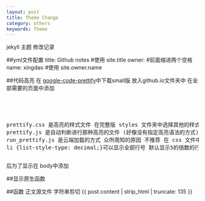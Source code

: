 ```yaml
---
layout: post
title: Theme Change
category: others
keywords: Theme
---
```

jekyll 主题 修改记录

##yml文件配置
    title: Github notes #使用 site.title
    owner:              #前面缩进两个空格
      name: xingdao     #使用 site.owner.name

##代码高亮
在 [google-code-prettify](https://code.google.com/p/google-code-prettify/downloads/list)中下载small版 放入github.io文件夹中
在全部需要的页面中添加

<pre class="prettyprint linenums">
<link rel="stylesheet" href="{% raw %} {{ site:url }}{% endraw %}/prettify/prettify.css" type="text/css"/>
<script src="{% raw %} {{ site:url }}{% endraw %}/prettify/prettify.js"></script>
prettify.css 是高亮的样式文件 在完整版 styles 文件夹中选择其他的样式
prettify.js 是自动判断进行那种高亮的文件 (好像没有指定高亮语法的方式)
run_prettify.js 是云端加载的方式 众所周知的原因 不推荐
在 css 文件中添加 li {list-style-type: decimal;}可以显示全部行号
默认显示5的倍数的行号
</pre>
后为了显示在 body中添加
<body onload="prettyPrint()">

##显示原生函数


##函数
    正文源文件 字符串剪切 {{ post.content | strip_html | truncate: 135 }}
    
